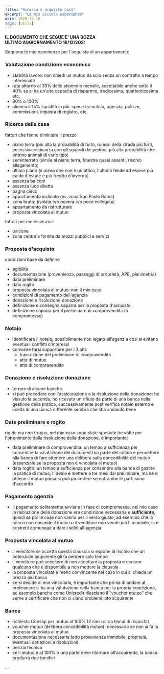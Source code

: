 ```yaml
---
title: "Ricerca e acquisto casa"
excerpt: "La mia piccola esperienza"
date: 2020-12-18
tags: [utils]
---
```



**IL DOCUMENTO CHE SEGUE E' UNA BOZZA**  
**ULTIMO AGGIORNAMENTO 18/12/2021**


Seguono le mie esperienze per l'acquisto di un appartamento

### Valutazione condizione economica
- stabilità lavoro: non chiedi un mutuo da solo senza un contratto a tempo interminato
- rata attorno al 30% dello stipendio mensile, accettabile anche sotto il 40% se si ha un'alta capacità di risparmio, tredicesima, quattordicesima etc.
- 80% o 100%
- almeno il 15% liquidità in più: spese tra notaio, agenzia, polizze, commissioni, imposta di registro, etc.

### Ricerca della casa
fattori che fanno diminuire il prezzo
- piano terra (più alta la probabilità di furto, rumori della strada più forti, eccessiva vicinanza con gli sguardi dei pedoni, più alta probabilità che entrino animali di vario tipo)
- seminterrato (simile al piano terra, finestre quasi assenti, rischio allagamento)
- ultimo piano (a meno che non è un attico, l'ultimo tende ad essere più caldo d'estate e più freddo d'inverno)
- assenza balconi
- assenza luce diretta
- bagno cieco
- appartamento inclinato (es. zona San Paolo Roma)
- zona brutta (isolata e/o povera e/o poco collegata)
- appartamento da ristrutturare
- proposta vincolata al mutuo

fattori per me essenziali
- balcone
- zona centrale fornita da mezzi pubblici e servizi


### Proposta d'acquisto
condizioni base da definire
- agibilità
- documentazione (provenienza, passaggi di proprietà, APE, planimetria)
- data preliminare
- data rogito
- proposta vincolata al mutuo: non il mio caso
- condizioni di pagamento dell'agenzia
- donazione e risoluzione donazione
- definizione e consegna caparra per la proposta d'acquisto
- definizione caparra per il preliminare di comprovendita (o compromesso)


### Notaio
- identificare il notaio, possibilmente non legato all'agenzia così si evitano eventuali conflitti d'interessi
- conviene farsi supportare per i 3 atti:
	- trascrizione del preliminare di compravendita
	- atto di mutuo
	- atto di compravendita

### Donazione e risoluzione donazione
- terrore di alcune banche
- si può procedere con l'assicurazione o la risoluzione della donazione: ho vissuto la seconda, ho ricevuto un rifiuto da parte di una banca nella gestione della pratica, successivamente post verifica notaio esterno e scelta di una banca differente sembra che stia andando bene

### Date preliminare e rogito
rigide ma non troppo, nel mio caso sono state spostate tre volte per l'ottenimento della risoluzione della donazione, è importante:
- data preliminare di compravendita: un tempo a sufficienza per consentire la valutazione dei documenti da parte del notaio e permettere alla banca di fare ottenere una delibera sulla concedibilità del mutuo (essenziale se la proposta non è vincolata al mutuo)
- data rogito: un tempo a sufficienza per consentire alla banca di gestire la pratica di mutuo, l'ideale è mettere a tre mesi dal preliminare, ma se si ottiene il mutuo prima si può procedere se entrambe le parti sono d'accordo

### Pagamento agenzia
- Il pagamento solitamente avviene in fase di compromesso, nel mio caso la risoluzione della donazione era condizione necessaria e **sufficiente**, quindi se poi le cose non vanno per il verso giusto, ad esempio che la banca non concede il mutuo o il venditore non vende più l'immobile, si è costretti comunque a dare i soldi all'agenzia

### Proposta vincolata al mutuo
- il venditore se accetta questa clausola si espone al rischio che un potenziale acquirente gli fa perdere solo tempo
- il venditore può scegliere di non accettare la proposta e cercare qualcuno che è disponibile a non mettere la clausola
- la proposta vincolata è meno convincente nel caso in cui si chieda un prezzo più basso
- se si decide di non vincolarla, è importante che prima di andare al preliminare si ha una valutazione della banca per la propria condizione, ad esempio banche come Unicredit rilasciano il "voucher mutuo" che serve a certificare che non ci siano problemi lato acquirente

### Banca
- richiesta Consap per mutuo al 100% (2 mesi circa tempi di risposta)
- voucher mutuo (delibera concedibilità mutuo): necessaria se non si fa la proposta vincolata al mutuo
- documentazione necessaria (atto provenienza immobile, proprietà, eventuali donazioni e risoluzioni)
- perizia tecnica
- se il mutuo è al 100% o una parte deve ritornare all'acquirente, la banca produrrà due bonifici



...
